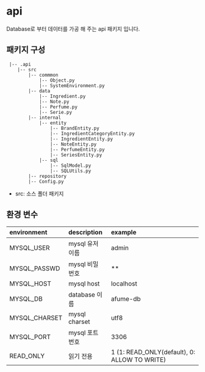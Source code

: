 # api

Database로 부터 데이터를 가공 해 주는 api 패키지 입니다.

## 패키지 구성

```
 |-- .api
    |-- src
        |-- commmon
            |-- Object.py
            |-- SystemEnvironment.py
        |-- data
            |-- Ingredient.py
            |-- Note.py
            |-- Perfume.py
            |-- Serie.py
        |-- internal
            |-- entity
                |-- BrandEntity.py
                |-- IngredientCategoryEntity.py
                |-- IngredientEntity.py
                |-- NoteEntity.py
                |-- PerfumeEntity.py
                |-- SeriesEntity.py
            |-- sql
                |-- SqlModel.py
                |-- SQLUtils.py
        |-- repository
        |-- Config.py
```

- src: 소스 폴더 패키지


## 환경 변수

| environment   | description   | example                                      |
|:--------------|:--------------|:---------------------------------------------|
| MYSQL_USER    | mysql 유저 이름   | admin                                        |
| MYSQL_PASSWD  | mysql 비밀 번호   | **                                           |
| MYSQL_HOST    | mysql host    | localhost                                    |
| MYSQL_DB      | database 이름   | afume-db                                     |
| MYSQL_CHARSET | mysql charset | utf8                                         | 
| MYSQL_PORT    | mysql 포트 번호   | 3306                                         |
| READ_ONLY     | 읽기 전용         | 1 (1: READ_ONLY(default), 0: ALLOW TO WRITE) |